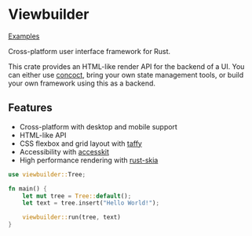 # Viewbuilder

[Examples](https://github.com/matthunz/viewbuilder/tree/main/examples)

Cross-platform user interface framework for Rust.

This crate provides an HTML-like render API for the backend of a UI.
You can either use [concoct](https://github.com/concoct-rs/concoct), bring your own state management tools, or build your own framework using this as a backend.

## Features
 - Cross-platform with desktop and mobile support
 - HTML-like API
 - CSS flexbox and grid layout with [taffy](https://github.com/DioxusLabs/taffy/)
 - Accessibility with [accesskit](https://github.com/AccessKit/accesskit)
 - High performance rendering with [rust-skia](https://github.com/rust-skia/rust-skia)

```rust
use viewbuilder::Tree;

fn main() {
    let mut tree = Tree::default();
    let text = tree.insert("Hello World!");

    viewbuilder::run(tree, text)
}
```
